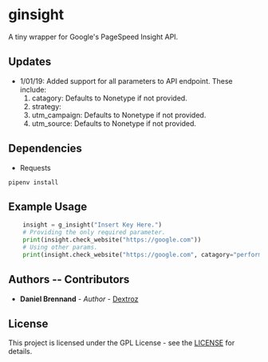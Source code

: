 # ginsight
A tiny wrapper for Google's PageSpeed Insight API.

## Updates
* 1/01/19: Added support for all parameters to API endpoint. These include:
    1. catagory: Defaults to Nonetype if not provided.
    2. strategy: 
    3. utm_campaign: Defaults to Nonetype if not provided.
    4. utm_source: Defaults to Nonetype if not provided.

## Dependencies
* Requests
```
pipenv install
```

## Example Usage
```python
    insight = g_insight("Insert Key Here.")
    # Providing the only required parameter.
    print(insight.check_website("https://google.com"))
    # Using other params.
    print(insight.check_website("https://google.com", catagory="performance", strategy="mobile", utm_campaign="g_insight", utm_source="g_insight"))
```

## Authors -- Contributors
* **Daniel Brennand** - *Author* - [Dextroz](https://github.com/Dextroz)

## License

This project is licensed under the GPL License - see the [LICENSE](LICENSE) for details.